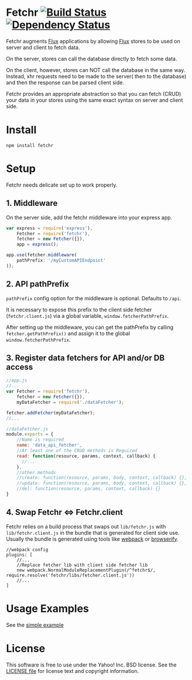 # Fetchr [![Build Status](https://travis-ci.org/yahoo/fetchr.svg?branch=master)](https://travis-ci.org/yahoo/fetchr) [![Dependency Status](https://david-dm.org/yahoo/fetchr.svg)](https://david-dm.org/yahoo/fetchr)

Fetchr augments [Flux][] applications by allowing [Flux][] stores to be used on server and client to fetch data.

On the server, stores can call the database directly to fetch some data.

On the client, however, stores can NOT call the database in the same way. Instead, xhr requests need to be made to the server( then to the database) and then the response can be parsed client side.

Fetchr provides an appropriate abstraction so that you can fetch (CRUD) your data in your stores using the same exact syntax on server and client side.

# Install

```
npm install fetchr
```

# Setup

Fetchr needs delicate set up to work properly.

## 1. Middleware

On the server side, add the fetchr middleware into your express app.

```js
var express = require('express'),
    Fetcher = require('fetchr'),
    fetcher = new Fetcher({}),
    app = express();

app.use(fetcher.middleware(
    pathPrefix: '/myCustomAPIEndpoint'
));
```

## 2. API pathPrefix

`pathPrefix` config option for the middleware is optional. Defaults to `/api`.

It is necessary to expose this prefix to the client side fetcher (`fetchr.client.js`) via a global variable, `window.fetcherPathPrefix`.

After setting up the middleware, you can get the pathPrefix by calling `fetcher.getPathPrefix()` and assign it to the global `window.fetcherPathPrefix`.


## 3. Register data fetchers for API and/or DB access

```js
//app.js
//...
var Fetcher = require('fetchr'),
    fetcher = new Fetcher({}),
    myDataFetcher = require('./dataFetcher');

fetcher.addFetcher(myDataFetcher);
//...
```

```js
//dataFetcher.js
module.exports = {
    //Name is required
    name: 'data_api_fetcher',
    //At least one of the CRUD methods is Required
    read: function(resource, params, context, callback) {
      //...
    },
    //other methods
    //create: function(resource, params, body, context, callback) {},
    //update: function(resource, params, body, context, callback) {},
    //del: function(resource, params, context, callback) {}
}

```

## 4. Swap Fetchr <=> Fetchr.client

Fetchr relies on a build process that swaps out `lib/fetchr.js` with `lib/fetchr.client.js` in the bundle that is generated for client side use. Usually the bundle is generated using tools like [webpack](http://webpack.github.io/) or [browserify](http://browserify.org/).

```
//webpack config
plugins: [
    //...
    //Replace fetcher lib with client side fetcher lib
    new webpack.NormalModuleReplacementPlugin(/^fetchr$/, require.resolve('fetchr/libs/fetcher.client.js'))
    //...
]
```

# Usage Examples

See the [simple example](https://github.com/yahoo/fetchr/tree/master/examples/simple)

# License

This software is free to use under the Yahoo! Inc. BSD license.
See the [LICENSE file][] for license text and copyright information.

[LICENSE file]: https://github.com/yahoo/fetchr/blob/master/LICENSE.md

[Flux]: http://facebook.github.io/react/docs/flux-overview.html
